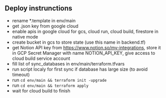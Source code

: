 ## Deploy instrunctions

* rename *.template in env/main
* get .json key from google cloud
* enable apis in google cloud for gcs, cloud run, cloud build, firestore in native mode
* create bucket in gcs to store state (use this name in backend.tf)
* get Notion API key from https://www.notion.so/my-integrations, store it in GCP Secret Manager with name NOTION_API_KEY, give access to cloud build service account
* fill list of sync_databases in env/main/terraform.tfvars
* run script localy for first sync if database has large size (to avoid timeout)
* run `cd env/main && terraform init -upgrade`
* run `cd env/main && terraform apply`
* wait for cloud build to finish